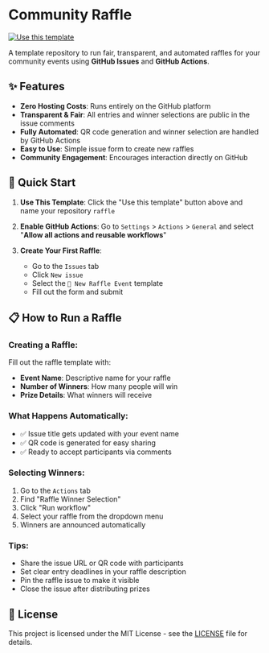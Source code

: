 
# Community Raffle

[![Use this template](https://img.shields.io/badge/--Use%20this%20template-blue?style=for-the-badge&logo=github)](https://github.com/gittogethers/raffle/generate)

A template repository to run fair, transparent, and automated raffles for your community events using **GitHub Issues** and **GitHub Actions**.

## ✨ Features

- **Zero Hosting Costs**: Runs entirely on the GitHub platform
- **Transparent & Fair**: All entries and winner selections are public in the issue comments
- **Fully Automated**: QR code generation and winner selection are handled by GitHub Actions
- **Easy to Use**: Simple issue form to create new raffles
- **Community Engagement**: Encourages interaction directly on GitHub

## 🚀 Quick Start

1. **Use This Template**: Click the "Use this template" button above and name your repository `raffle`

2. **Enable GitHub Actions**: Go to `Settings` > `Actions` > `General` and select "**Allow all actions and reusable workflows**"

3. **Create Your First Raffle**:
   - Go to the `Issues` tab
   - Click `New issue` 
   - Select the `🎉 New Raffle Event` template
   - Fill out the form and submit

## 📋 How to Run a Raffle

### Creating a Raffle:
Fill out the raffle template with:
- **Event Name**: Descriptive name for your raffle
- **Number of Winners**: How many people will win
- **Prize Details**: What winners will receive

### What Happens Automatically:
- ✅ Issue title gets updated with your event name
- ✅ QR code is generated for easy sharing
- ✅ Ready to accept participants via comments

### Selecting Winners:
1. Go to the `Actions` tab
2. Find "Raffle Winner Selection"
3. Click "Run workflow"
4. Select your raffle from the dropdown menu
5. Winners are announced automatically

### Tips:
- Share the issue URL or QR code with participants
- Set clear entry deadlines in your raffle description
- Pin the raffle issue to make it visible
- Close the issue after distributing prizes

## 📄 License

This project is licensed under the MIT License - see the [LICENSE](LICENSE) file for details.
